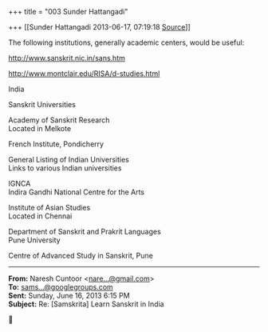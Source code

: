 +++
title = "003 Sunder Hattangadi"

+++
[[Sunder Hattangadi	2013-06-17, 07:19:18 [Source](https://groups.google.com/g/samskrita/c/F9wJ0K_mOgA)]]



The following institutions, generally academic centers, would be useful:  

  

<http://www.sanskrit.nic.in/sans.htm>

  
  
<http://www.montclair.edu/RISA/d-studies.html>  
  
India  
  
Sanskrit Universities  
  
Academy of Sanskrit Research  
Located in Melkote  
  
French Institute, Pondicherry  
  
General Listing of Indian Universities  
Links to various Indian universities  
  
IGNCA  
Indira Gandhi National Centre for the Arts  
  
Institute of Asian Studies  
Located in Chennai  
  
Department of Sanskrit and Prakrit Languages  
Pune University  
  
Centre of Advanced Study in Sanskrit, Pune  
  
  

  

------------------------------------------------------------------------

**From:** Naresh Cuntoor \<[nare...@gmail.com]()\>  
**To:** [sams...@googlegroups.com]()  
**Sent:** Sunday, June 16, 2013 6:15 PM  
**Subject:** Re: \[Samskrita\] Learn Sanskrit in India  



